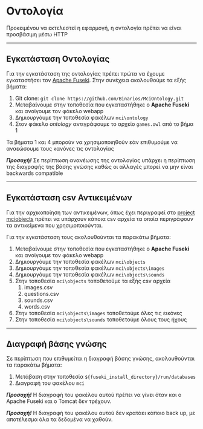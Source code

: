 # Οντολογία
Προκειμένου να εκτελεστεί η εφαρμογή, η οντολογία πρέπει να είναι προσβάσιμη μέσω HTTP

---

## Εγκατάσταση Οντολογίας
Για την εγκατάσταση της οντολογίας πρέπει πρώτα να έχουμε εγκαταστήσει τον [Apache Fuseki](fusekiSetup.md). Στην συνέχεια ακολουθούμε τα εξής βήματα:

1. Git clone: `git clone https://github.com/Binarios/MciOntology.git`
2. Μεταβαίνουμε στην τοποθεσία που εγκαταστήθηκε ο **Apache Fuseki** και ανοίγουμε τον φάκελο webapp
3. Δημιουργόυμε την τοποθεσία φακέλων `mci\ontology`
4. Στον φάκελο *ontology* αντιγράφουμε το αρχείο `games.owl` από το βήμα 1

Τα βήματα 1 και 4 μπορούν να χρησιμοποιηθούν εάν επιθυμούμε να αναεώσουμε τους κανόνες τις οντολογίας

***Προσοχή!*** Σε περίπτωση ανανέωσης της οντολογίας υπάρχει η περίπτωση της διαγραφής της βάσης γνώσης καθώς οι αλλαγές μπορεί να μην είναι backwards compatible

---

## Εγκατάσταση csv Αντικειμένων
Για την αρχικοποίηση των αντικειμένων, όπως έχει περιγραφεί στο [project mciobjects](../mciobjects/README.md) πρέπει να υπάρχουν κάποια csv αρχεία τα οποία περιγράφουν τα αντικείμενα που χρησιμοποιούνται.

Για την εγκατάσταση τους ακολουθούνται τα παρακάτω βήματα:
1. Μεταβαίνουμε στην τοποθεσία που εγκαταστήθηκε ο **Apache Fuseki** και ανοίγουμε τον φάκελο webapp
2. Δημιουργόυμε την τοποθεσία φακέλων `mci\οbjects`
3. Δημιουργόυμε την τοποθεσία φακέλων `mci\οbjects\images`
4. Δημιουργόυμε την τοποθεσία φακέλων `mci\οbjects\sounds`
5. Στην τοποθεσία `mci\οbjects` τοποθετούμε τα εξής csv αρχεία
   1. images.csv
   2. questions.csv
   3. sounds.csv
   4. words.csv
6. Στην τοποθεσία `mci\οbjects\images` τοποθετούμε όλες τις εικόνες
7. Στην τοποθεσία `mci\οbjects\sounds` τοποθετούμε όλους τους ήχους


---
## Διαγραφή βάσης γνώσης
Σε περίπτωση που επιθυμείται η διαγραφή βάσης γνώσης, ακολουθούνται τα παρακάτω βήματα:

1. Μετάβαση στην τοποθεσία `${fuseki_install_directory}/run/databases`
2. Διαγραφή του φακέλου `mci`

***Προσοχή!*** Η διαγραφή του φακέλου αυτού πρέπει να γίνει όταν και ο Apache Fuseki και ο Tomcat δεν τρέχουν.

***Προσοχή!*** Η διαγραφή του φακέλου αυτού δεν κρατάει κάποιο back up, με αποτέλεσμα όλα τα δεδομένα να χαθούν.